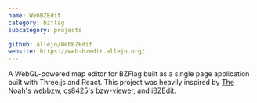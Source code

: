 ```yaml
---
name: WebBZEdit
category: bzflag
subcategory: projects

github: allejo/WebBZEdit
website: https://web-bzedit.allejo.org/
---
```


A WebGL-powered map editor for BZFlag built as a single page application built with Three.js and React. This project was heavily inspired by [The Noah's webbzw](https://github.com/BZFlagCommunity/webbzw), [cs8425's bzw-viewer](https://github.com/cs8425/bzw-viewer), and [iBZEdit](https://sourceforge.net/projects/ibzedit/).
